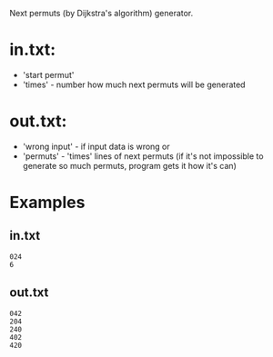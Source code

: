 Next permuts (by Dijkstra's algorithm) generator.

# in.txt:
* 'start permut'
* 'times' - number how much next permuts will be generated
# out.txt:
* 'wrong input' - if input data is wrong
    or
* 'permuts' - 'times' lines of next permuts (if it's not impossible to generate so much permuts, program gets it how it's can)

# Examples
## in.txt
    024
    6

## out.txt
    042
    204
    240
    402
    420
    
